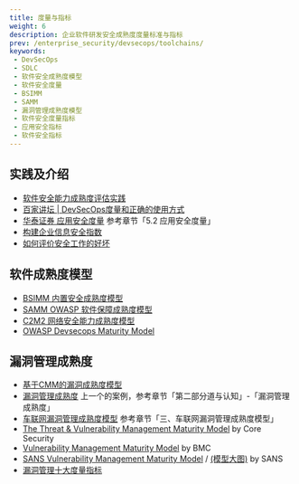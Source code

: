 ```yaml
---
title: 度量与指标
weight: 6
description: 企业软件研发安全成熟度度量标准与指标
prev: /enterprise_security/devsecops/toolchains/
keywords:
 - DevSecOps
 - SDLC
 - 软件安全成熟度模型
 - 软件安全度量
 - BSIMM
 - SAMM
 - 漏洞管理成熟度模型
 - 软件安全度量指标
 - 应用安全指标
 - 软件安全指标
---
```



## 实践及介绍
- [软件安全能力成熟度评估实践](https://mp.weixin.qq.com/s/_s5m8WxlwnoI4-Ea8SJfCA)
- [百家讲坛 | DevSecOps度量和正确的使用方式](https://mp.weixin.qq.com/s/Kg22VXKuUSK-MmVFBId7rQ)
- [华泰证券 应用安全度量](https://mp.weixin.qq.com/s/_noAjvheJKskzdQ0GB7cEA) 参考章节「5.2 应用安全度量」
- [构建企业信息安全指数](https://www.vipread.com/library/topic/3355)
- [如何评价安全工作的好坏](https://zhuanlan.zhihu.com/p/226493047)


## 软件成熟度模型
- [BSIMM 内置安全成熟度模型](https://www.synopsys.com/content/dam/synopsys/china/software-integrity/datasheets/bsimm-cn.pdf) 
- [SAMM OWASP 软件保障成熟度模型](http://www.owasp.org.cn/OWASP-CHINA/owasp-project/OWASPSAMM2.0.pdf) 
- [C2M2 网络安全能力成熟度模型](https://www.energy.gov/ceser/cybersecurity-capability-maturity-model-c2m2)
- [OWASP Devsecops Maturity Model](https://owasp.org/www-project-devsecops-maturity-model/)


## 漏洞管理成熟度
- [基于CMM的漏洞成熟度模型](https://www.4hou.com/posts/Q62M)
- [漏洞管理成熟度](https://mp.weixin.qq.com/s/VgqTeRjsgQYiZSwz7soH1g) 上一个的案例，参考章节「第二部分道与认知」-「漏洞管理成熟度」
- [车联网漏洞管理成熟度模型](https://www.secrss.com/articles/54872) 参考章节「三、车联网漏洞管理成熟度模型」
- [The Threat & Vulnerability Management Maturity Model](https://docs.media.bitpipe.com/io_12x/io_120436/item_1066724/TVM%20Maturity%20Model%20WP%202014-10.pdf) by Core Security
- [Vulnerability Management Maturity Model](https://www.bmc.com/content/dam/bmc/collateral/bmc/vulnerability-maturity-levels-quicksheet-03222019.pdf) by BMC
- [SANS Vulnerability Management Maturity Model](https://www.sans.org/blog/vulnerability-management-maturity-model/#addsearch=vulnerability%20management%20maturity%20model) / [(模型大图)](https://rhisac.org/wp-content/uploads/Using-the-SANS-Vulnerability-Management-Maturity-Model-in-Your-Vulnerability-Management-Process.jpg) by SANS
- [漏洞管理十大度量指标](https://www.secrss.com/articles/48835)

